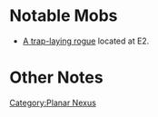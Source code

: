 # Notable Mobs

-   [A trap-laying rogue](Trap-Laying_Rogue "wikilink") located at E2.

# Other Notes

[Category:Planar Nexus](Category:Planar_Nexus "wikilink")
